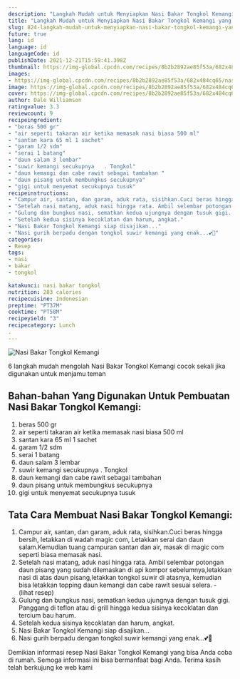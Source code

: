 ```yaml
---
description: "Langkah Mudah untuk Menyiapkan Nasi Bakar Tongkol Kemangi yang Lezat"
title: "Langkah Mudah untuk Menyiapkan Nasi Bakar Tongkol Kemangi yang Lezat"
slug: 824-langkah-mudah-untuk-menyiapkan-nasi-bakar-tongkol-kemangi-yang-lezat
future: true
lang: id
language: id
languageCode: id
publishDate: 2021-12-21T15:59:41.398Z 
thumbnail: https://img-global.cpcdn.com/recipes/8b2b2892ae85f53a/682x484cq65/nasi-bakar-tongkol-kemangi-foto-resep-utama.png
images:
- https://img-global.cpcdn.com/recipes/8b2b2892ae85f53a/682x484cq65/nasi-bakar-tongkol-kemangi-foto-resep-utama.png
image: https://img-global.cpcdn.com/recipes/8b2b2892ae85f53a/682x484cq65/nasi-bakar-tongkol-kemangi-foto-resep-utama.png
cover: https://img-global.cpcdn.com/recipes/8b2b2892ae85f53a/682x484cq65/nasi-bakar-tongkol-kemangi-foto-resep-utama.png
author: Dale Williamson
ratingvalue: 3.3
reviewcount: 9
recipeingredient:
- "beras 500 gr"
- "air seperti takaran air ketika memasak nasi biasa 500 ml"
- "santan kara 65 ml 1 sachet"
- "garam 1/2 sdm"
- "serai 1 batang"
- "daun salam 3 lembar"
- "suwir kemangi secukupnya   . Tongkol"
- "daun kemangi dan cabe rawit sebagai tambahan "
- "daun pisang untuk membungkus secukupnya"
- "gigi untuk menyemat secukupnya tusuk"
recipeinstructions:
- "Campur air, santan, dan garam, aduk rata, sisihkan.Cuci beras hingga bersih, letakkan di wadah magic com, Letakkan serai dan daun salam.Kemudian tuang campuran santan dan air, masak di magic com seperti biasa memasak nasi."
- "Setelah nasi matang, aduk nasi hingga rata. Ambil selembar potongan daun pisang yang sudah dilemaskan di api kompor sebelumnya,letakkan nasi di atas daun pisang,letakkan tongkol suwir di atasnya, kemudian bisa letakkan topping daun kemangi dan cabe rawit sesuai selera.           (lihat resep)"
- "Gulung dan bungkus nasi, sematkan kedua ujungnya dengan tusuk gigi. Panggang di teflon atau di grill hingga kedua sisinya kecoklatan dan tercium bau harum."
- "Setelah kedua sisinya kecoklatan dan harum, angkat."
- "Nasi Bakar Tongkol Kemangi siap disajikan..."
- "Nasi gurih berpadu dengan tongkol suwir kemangi yang enak...💕🤤"
categories:
- Resep
tags:
- nasi
- bakar
- tongkol

katakunci: nasi bakar tongkol 
nutrition: 283 calories
recipecuisine: Indonesian
preptime: "PT37M"
cooktime: "PT58M"
recipeyield: "3"
recipecategory: Lunch
. 
---
```



![Nasi Bakar Tongkol Kemangi](https://img-global.cpcdn.com/recipes/8b2b2892ae85f53a/682x484cq65/nasi-bakar-tongkol-kemangi-foto-resep-utama.png)

6 langkah mudah mengolah  Nasi Bakar Tongkol Kemangi cocok sekali jika digunakan untuk menjamu teman

<!--inarticleads1-->

## Bahan-bahan Yang Digunakan Untuk Pembuatan Nasi Bakar Tongkol Kemangi:

1. beras 500 gr
1. air seperti takaran air ketika memasak nasi biasa 500 ml
1. santan kara 65 ml 1 sachet
1. garam 1/2 sdm
1. serai 1 batang
1. daun salam 3 lembar
1. suwir kemangi secukupnya   . Tongkol
1. daun kemangi dan cabe rawit sebagai tambahan 
1. daun pisang untuk membungkus secukupnya
1. gigi untuk menyemat secukupnya tusuk



<!--inarticleads2-->

## Tata Cara Membuat Nasi Bakar Tongkol Kemangi:

1. Campur air, santan, dan garam, aduk rata, sisihkan.Cuci beras hingga bersih, letakkan di wadah magic com, Letakkan serai dan daun salam.Kemudian tuang campuran santan dan air, masak di magic com seperti biasa memasak nasi.
1. Setelah nasi matang, aduk nasi hingga rata. Ambil selembar potongan daun pisang yang sudah dilemaskan di api kompor sebelumnya,letakkan nasi di atas daun pisang,letakkan tongkol suwir di atasnya, kemudian bisa letakkan topping daun kemangi dan cabe rawit sesuai selera. -           (lihat resep)
1. Gulung dan bungkus nasi, sematkan kedua ujungnya dengan tusuk gigi. Panggang di teflon atau di grill hingga kedua sisinya kecoklatan dan tercium bau harum.
1. Setelah kedua sisinya kecoklatan dan harum, angkat.
1. Nasi Bakar Tongkol Kemangi siap disajikan...
1. Nasi gurih berpadu dengan tongkol suwir kemangi yang enak...💕🤤




Demikian informasi  resep Nasi Bakar Tongkol Kemangi   yang bisa Anda coba di rumah. Semoga informasi ini bisa bermanfaat bagi Anda. Terima kasih telah berkujung ke web kami
